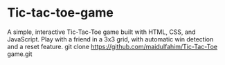 # Tic-tac-toe-game
A simple, interactive Tic-Tac-Toe game built with HTML, CSS, and JavaScript. Play with a friend in a 3x3 grid, with automatic win detection and a reset feature.
git clone https://github.com/maidulfahim/Tic-Tac-Toe game.git
